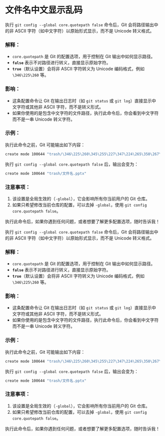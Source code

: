 # 文件名中文显示乱码

执行 `git config --global core.quotepath false` 命令后，Git 会将路径输出中的非 ASCII 字符（如中文字符）以原始形式显示，而不是 Unicode 转义格式。

### 解释：

- `core.quotepath` 是 Git 的配置选项，用于控制在 Git 输出中如何显示路径。
- **`false`** 表示不对路径进行转义，直接显示原始字符。
- **`true`**（默认设置）会将非 ASCII 字符转义为 Unicode 编码格式，例如 `\346\225\260` 等。

### 影响：

- 这条配置命令让 Git 在输出日志时（如 `git status` 或 `git log`）直接显示中文字符或其他非 ASCII 字符，而不是转义形式。
- 如果你使用的是包含中文字符的文件路径，执行此命令后，你会看到中文字符而不是一串 Unicode 转义字符。

### 示例：

执行此命令之前，Git 可能输出如下内容：

```bash
create mode 100644 "trash/\346\225\260\345\255\227\347\224\265\350\267\257\344\271\240\351\242\230.pptx"

```

执行 `git config --global core.quotepath false` 后，输出会变为：

```bash
create mode 100644 "trash/文件名.pptx"

```

### 注意事项：

1. 该设置是全局生效的（`-global`），它会影响所有你当前用户的 Git 仓库。
2. 如果只希望修改当前仓库的配置，可以去掉 `-global`，使用 `git config core.quotepath false`。

执行此命令后，如果你遇到任何问题，或者想要了解更多配置选项，随时告诉我！

执行 `git config --global core.quotepath false` 命令后，Git 会将路径输出中的非 ASCII 字符（如中文字符）以原始形式显示，而不是 Unicode 转义格式。

### 解释：

- `core.quotepath` 是 Git 的配置选项，用于控制在 Git 输出中如何显示路径。
- **`false`** 表示不对路径进行转义，直接显示原始字符。
- **`true`**（默认设置）会将非 ASCII 字符转义为 Unicode 编码格式，例如 `\346\225\260` 等。

### 影响：

- 这条配置命令让 Git 在输出日志时（如 `git status` 或 `git log`）直接显示中文字符或其他非 ASCII 字符，而不是转义形式。
- 如果你使用的是包含中文字符的文件路径，执行此命令后，你会看到中文字符而不是一串 Unicode 转义字符。

### 示例：

执行此命令之前，Git 可能输出如下内容：

```bash
create mode 100644 "trash/\346\225\260\345\255\227\347\224\265\350\267\257\344\271\240\351\242\230.pptx"

```

执行 `git config --global core.quotepath false` 后，输出会变为：

```bash
create mode 100644 "trash/文件名.pptx"

```

### 注意事项：

1. 该设置是全局生效的（`-global`），它会影响所有你当前用户的 Git 仓库。
2. 如果只希望修改当前仓库的配置，可以去掉 `-global`，使用 `git config core.quotepath false`。

执行此命令后，如果你遇到任何问题，或者想要了解更多配置选项，随时告诉我！